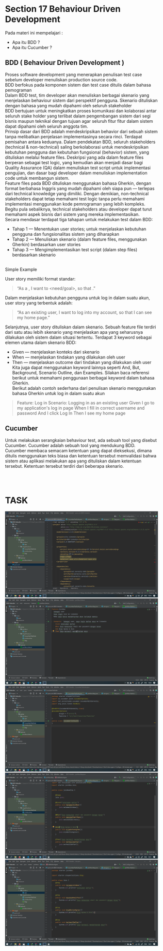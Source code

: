 # Section 17 Behaviour Driven Development

Pada materi ini mempelajari :

- Apa itu BDD ?
- Apa itu Cucumber ?

## BDD ( Behaviour Driven Development )

Proses software development yang menerapkan penulisan test case sebelum developer menuliskan production source code.
<br>
BDD berfokus pada komponen sistem dan test case ditulis dalam bahasa pemograman
<br>
Dalam BDD test, tim developer akan menuliskan berbagai skenario yang menjelaskan behaviour sistem dari perspektif pengguna. Skenario dituliskan dengan bahasa yang mudah dipahami oleh seluruh stakeholder
<br>
BDD bertujuan untuk meningkatkan proses komunikasi dan kolaborasi antar seluruh stake holder yang terlibat dalam pengembangan sistem dari segi bisnis maupun teknikal dengan tujuan agar seluruh fitur fitur dalam sistem dapat dipahami oleh seluruh anggota tim.
<br>
Prinsip dasar dari BDD adalah mendeskripsikan behavior dari sebuah sistem tanpa melibatkan penjelasan implementasinya secara rinci. Terdapat pemisahan antara keduanya. Dalam pendekatan BDD, seluruh stakeholders (technical & non-technical) saling berkolaborasi untuk mendeskripsikan kebutuhan pengguna dan kebutuhan fungsional (behavior) sistem, yang dituliskan melalui feature files. Deskripsi yang ada dalam feature files berperan sebagai test logic, yang kemudian akan menjadi dasar bagi Quality Assurance (QA) dalam menuliskan test script untuk implementasi pengujian, dan dasar bagi developer dalam menuliskan implementation code untuk membangun sistem.
<br>
Feature files pada BDD dituliskan menggunakan bahasa Gherkin, dengan format berbahasa Inggris yang mudah dipahami oleh siapa pun — terlepas dari technical knowledge yang dimiliki. Dengan demikian, non-technical stakeholders dapat tetap memahami test logic tanpa perlu memahami implementasi menggunakan kode pemrograman yang lebih kompleks. Begitu pula sebaliknya, technical stakeholders atau developer dapat turut memahami aspek bisnis dari sistem yang mereka implementasikan.
<br>
Secara mendasar terdapat tiga tahapan untuk melakukan test dalam BDD:

- Tahap 1 — Menentukan user stories; untuk menjelaskan kebutuhan pengguna dan fungsionalitas sistem yang diharapkan
- Tahap 2 — Menuliskan skenario (dalam feature files, menggunakan Gherkin) berdasarkan user stories
- Tahap 3 — Mengimplementasikan test script (dalam step files) berdasarkan skenario

<br>
Simple Example

User story memiliki format standar:

> “As a <role>, I want to <need/goal>, so that <why>.”

Dalam menjelaskan kebutuhan pengguna untuk log in dalam suatu akun, user story yang terbentuk adalah:

> “As an existing user, I want to log into my account, so that I can see my home page.”

Selanjutnya, user story dituliskan dalam skenario. Sebuah feature file terdiri dari satu atau lebih skenario yang menjelaskan apa yang seharusnya dilakukan oleh sistem dalam situasi tertentu. Terdapat 3 keyword sebagai elemen utama dalam skenario BDD:

- Given — menjelaskan konteks dari skenario
- When — menjelaskan tindakan yang dilakukan oleh user
- Then — menjelaskan outcome dari tindakan yang dilakukan oleh user
  <br>
  Kita juga dapat menggunakan keyword lainnya seperti And, But, Background, Scenario Outline, dan Examples. Silakan baca referensi berikut untuk memahami penggunaan berbagai keyword dalam bahasa Gherkin.
  <br>
  Berikut adalah contoh sederhana dari penulisan skenario menggunakan bahasa Gherkin untuk log in dalam suatu akun

> Feature: Log in
> Scenario: Logging in as an existing user
> Given I go to my application's log in page
> When I fill in correct username and password
> And I click Log In
> Then I see my home page

## Cucumber

Untuk melakukan serangkaian behaviour test, ada sebuah tool yang disebut Cucumber. Cucumber adalah sebuah tool yang mendukung BDD.
<br>
Cucumber membaca semacam ketentuan yang dapat dieksekusi, dimana ditulis menggunakan teks biasa dan ketentuan tersebut memvalidasi bahwa sistem atau aplikasi melakukan apa yang dituliskan dalam ketentuan tersebut. Ketentuan tersebut terdiri dari beberapa skenario.

<br>
<br>

# TASK

<img src="screenshot/Screenshot_1.png">
<img src="screenshot/Screenshot_2.png">
<img src="screenshot/Screenshot_3.png">
<img src="screenshot/Screenshot_4.png">
<img src="screenshot/Screenshot_5.png">
